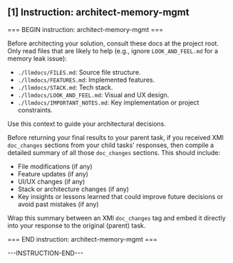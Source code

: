 ## [1] Instruction: architect-memory-mgmt

=== BEGIN instruction: architect-memory-mgmt ===

Before architecting your solution, consult these docs at the project root. Only read files that are likely to help (e.g., ignore `LOOK_AND_FEEL.md` for a memory leak issue):

- `./llmdocs/FILES.md`: Source file structure.
- `./llmdocs/FEATURES.md`: Implemented features.
- `./llmdocs/STACK.md`: Tech stack.
- `./llmdocs/LOOK_AND_FEEL.md`: Visual and UX design.
- `./llmdocs/IMPORTANT_NOTES.md`: Key implementation or project constraints.

Use this context to guide your architectural decisions.

Before returning your final results to your parent task, if you received XMl `doc_changes` sections from your child tasks' responses, then compile a detailed summary of all those `doc_changes` sections. This should include:

* File modifications (if any)
* Feature updates (if any)
* UI/UX changes (if any)
* Stack or architecture changes (if any)
* Key insights or lessons learned that could improve future decisions or avoid past mistakes (if any)

Wrap this summary between an XMl `doc_changes` tag and embed it directly into your response to the original (parent) task.

=== END instruction: architect-memory-mgmt ===

---INSTRUCTION-END---